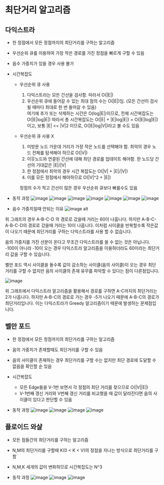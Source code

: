 # 최단거리 알고리즘

## 다익스트라
- 한 정점에서 모든 정점까지의 최단거리를 구하는 알고리즘
- 우선순위 큐를 이용하여 가장 작은 경로를 가진 정점을 빠르게 구할 수 있음
- 음수 가중치가 있을 경우 사용 불가
- 시간복잡도
    - 우선순위 큐 사용
        1) 다익스트라는 모든 간선을 검사함. 따라서 O(|E|)
        2) 우선순위 큐에 들어갈 수 있는 최대 점의 수는 O(|E|)임. (모든 간선이 검사될 때마다 최대로 한 번 들어갈 수 있음)  
        여기에 추가 또는 삭제하는 시간은 O(log|E|)이므로, 전체 시간복잡도는 O(|E|log|E|)
        따라서 총 시간복잡도는 O(|E| + |E|log|E|) = O(|E|log|E|)이고,
        보통 |E| <= |V|2 이므로, O(|E|log|V|)라고 볼 수도 있음
        
    - 우선순위 큐 사용 X
        1) 미방문 노드 가운데 거리가 가장 작은 노드를 선택해야 함. 최악의 경우 노드 전체를 탐색해야 하므로 O(|V|)
        2) 이웃노드와 연결된 간선에 대해 최단 경로를 업데이트 해야함. 한 노드당 간선의 기대값은 |E|/|V|
        3) 한 정점에서 최악의 경우 시간 복잡도는 O(|V| + |E|/|V|)
        4) 이를 모든 정점에서 해야하므로 O(|V|^2 + |E|)
    
        정점의 수가 적고 간선이 많은 경우 우선순위 큐보다 빠를수도 있음

- 동작 과정
![image](https://gist.githubusercontent.com/ji3427/308e58e69c5f5385af26efe704813d6d/raw/0bcc240470147d462939e54e044da1840aea410b/Slide3.jpg)
![image](https://gist.githubusercontent.com/ji3427/308e58e69c5f5385af26efe704813d6d/raw/0bcc240470147d462939e54e044da1840aea410b/Slide4.jpg)
![image](https://gist.githubusercontent.com/ji3427/308e58e69c5f5385af26efe704813d6d/raw/0bcc240470147d462939e54e044da1840aea410b/Slide5.jpg)
![image](https://gist.githubusercontent.com/ji3427/308e58e69c5f5385af26efe704813d6d/raw/0bcc240470147d462939e54e044da1840aea410b/Slide6.jpg)
![image](https://gist.githubusercontent.com/ji3427/308e58e69c5f5385af26efe704813d6d/raw/0bcc240470147d462939e54e044da1840aea410b/Slide7.jpg)
![image](https://gist.githubusercontent.com/ji3427/308e58e69c5f5385af26efe704813d6d/raw/0bcc240470147d462939e54e044da1840aea410b/Slide8.jpg)
![image](https://gist.githubusercontent.com/ji3427/308e58e69c5f5385af26efe704813d6d/raw/0bcc240470147d462939e54e044da1840aea410b/Slide9.jpg)


- 음수 가중치일때 안되는 이유
![image alt](https://gist.githubusercontent.com/ji3427/308e58e69c5f5385af26efe704813d6d/raw/c8fe2b9fb83e31bacfb618d538699beb40fc9125/%25EC%2584%25A0%25ED%2583%259D%2520%25EC%2598%2581%25EC%2597%25AD_153.png)

위 그래프의 경우 A-B-C-D 의 경로로 갔을때 거리는 60이 나옵니다. 하지만 A-B-C-A-B-C-D의 경로로 갔을때 거리는 10이 나옵니다. 이처럼 사이클을 반복할수록 작은값이 나오기 때문에 최단거리를 구하는 다익스트라를 사용 할 수 없습니다.

음의 가중치를 가진 선분이 온다고 무조건 다익스트라를 쓸 수 없는 것은 아닙니다. -100이 아니라 -10이 오는 경우 다익스트라 알고리즘을 이용하더라도 60이라는 최단거리 값을 구할 수 있습니다. 

벨만 포드 역시 사이클을 돌수록 값이 감소하는 사이클(음의 사이클)이 오는 경우 최단거리를 구할 수 없지만 음의 사이클의 존재 유무를 파악할 수 있다는 점이 다른점입니다.

![image](https://gist.githubusercontent.com/ji3427/308e58e69c5f5385af26efe704813d6d/raw/c8fe2b9fb83e31bacfb618d538699beb40fc9125/%25EC%2584%25A0%25ED%2583%259D%2520%25EC%2598%2581%25EC%2597%25AD_154.png)

위 그래프에서 다익스트라 알고리즘을 활용해서 경로를 구하면 A-C까지의 최단거리는 2가 나옵니다. 하지만 A-B-C의 경로로 가는 경우 -5가 나오기 때문에 A-B-C의 경로가 최단거리입니다. 
이는 다익스트라가 Greedy 알고리즘이기 때문에 발생하는 문제점입니다.

## 벨만 포드
- 한 정점에서 모든 정점까지의 최단거리를 구하는 알고리즘
- 음의 가중치가 존재할때도 최단거리를 구할 수 있음
- 음의 사이클이 존재하는 경우 최단거리를 구할 수는 없지만 최단 경로에 도달할 수 없음을 확인할 순 있음
- 시간복잡도
    - 모든 Edge들을 V-1번 보면서 각 정점의 최단 거리를 찾으므로 O(|V||E|)
    - V-1번째 갱신 거리와 V번째 갱신 거리를 비교했을 때 값이 달라진다면 음의 사이클이 있다고 판단할 수 있음

- 동작 과정
![image](https://gist.githubusercontent.com/ji3427/308e58e69c5f5385af26efe704813d6d/raw/d4b36a5d84079cdc698973d7891fba077a09fa12/Slide16.jpg)
![image](https://gist.githubusercontent.com/ji3427/308e58e69c5f5385af26efe704813d6d/raw/d4b36a5d84079cdc698973d7891fba077a09fa12/Slide17.jpg)
![image](https://gist.githubusercontent.com/ji3427/308e58e69c5f5385af26efe704813d6d/raw/d4b36a5d84079cdc698973d7891fba077a09fa12/Slide18.jpg)
![image](https://gist.githubusercontent.com/ji3427/308e58e69c5f5385af26efe704813d6d/raw/d4b36a5d84079cdc698973d7891fba077a09fa12/Slide19.jpg)




## 플로이드 와샬
- 모든 점들간의 최단거리를 구하는 알고리즘
- N,M의 최단거리를 구할때 K(0 < K < V)의 정점을 지나는 방식으로 최단거리를 구함
- N,M,K 세개의 값이 변화하므로 시간복잡도는 N^3

- 동작 과정
![image](https://gist.githubusercontent.com/ji3427/308e58e69c5f5385af26efe704813d6d/raw/ba234e93c38ab3247b443cbf517a92623d59064f/Slide12.jpg)
![image](https://gist.githubusercontent.com/ji3427/308e58e69c5f5385af26efe704813d6d/raw/ba234e93c38ab3247b443cbf517a92623d59064f/Slide13.jpg)
![image](https://gist.githubusercontent.com/ji3427/308e58e69c5f5385af26efe704813d6d/raw/ba234e93c38ab3247b443cbf517a92623d59064f/Slide14.jpg)
